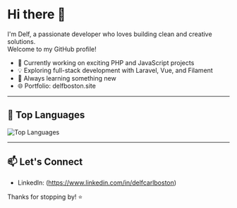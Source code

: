 # Hi there 👋

I'm Delf, a passionate developer who loves building clean and creative solutions.  
Welcome to my GitHub profile!

- 🔭 Currently working on exciting PHP and JavaScript projects  
- 💡 Exploring full-stack development with Laravel, Vue, and Filament  
- 🎯 Always learning something new  
- 🌐 Portfolio: delfboston.site

---
## 🚀 Top Languages

![Top Languages](https://github-readme-stats.vercel.app/api/top-langs/?username=derufu&layout=compact&theme=radical&hide_border=true)

---

## 📫 Let's Connect

- LinkedIn: (https://www.linkedin.com/in/delfcarlboston)

Thanks for stopping by! ⭐
